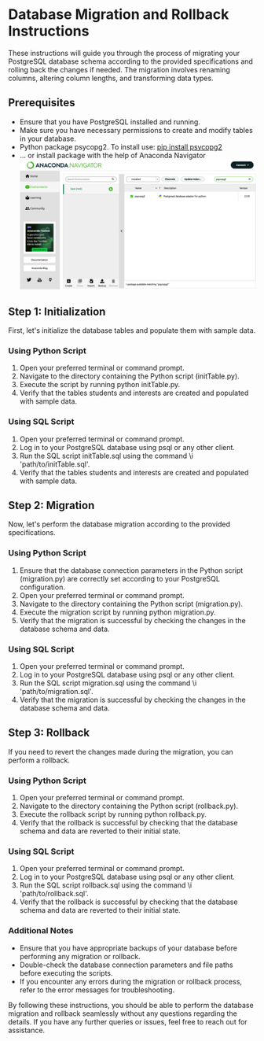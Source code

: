# Database Migration and Rollback Instructions
These instructions will guide you through the process of migrating your PostgreSQL database schema according to the provided specifications and rolling back the changes if needed. The migration involves renaming columns, altering column lengths, and transforming data types.

## Prerequisites
- Ensure that you have PostgreSQL installed and running.
- Make sure you have necessary permissions to create and modify tables in your database.
- Python package psycopg2. To install use: [pip install psycopg2](https://pypi.org/project/psycopg2/)
- ... or install package with the help of Anaconda Navigator ![anaconda package](image.png)

## Step 1: Initialization
First, let's initialize the database tables and populate them with sample data.

### Using Python Script
1. Open your preferred terminal or command prompt.
2. Navigate to the directory containing the Python script (initTable.py).
3. Execute the script by running python initTable.py.
4. Verify that the tables students and interests are created and populated with sample data.

### Using SQL Script
1. Open your preferred terminal or command prompt.
2. Log in to your PostgreSQL database using psql or any other client.
3. Run the SQL script initTable.sql using the command \i 'path/to/initTable.sql'.
4. Verify that the tables students and interests are created and populated with sample data.


## Step 2: Migration
Now, let's perform the database migration according to the provided specifications.

### Using Python Script
1. Ensure that the database connection parameters in the Python script (migration.py) are correctly set according to your PostgreSQL configuration.
2. Open your preferred terminal or command prompt.
3. Navigate to the directory containing the Python script (migration.py).
4. Execute the migration script by running python migration.py.
5. Verify that the migration is successful by checking the changes in the database schema and data.

### Using SQL Script
1. Open your preferred terminal or command prompt.
2. Log in to your PostgreSQL database using psql or any other client.
3. Run the SQL script migration.sql using the command \i 'path/to/migration.sql'.
4. Verify that the migration is successful by checking the changes in the database schema and data.


## Step 3: Rollback
If you need to revert the changes made during the migration, you can perform a rollback.

### Using Python Script
1. Open your preferred terminal or command prompt.
2. Navigate to the directory containing the Python script (rollback.py).
3. Execute the rollback script by running python rollback.py.
4. Verify that the rollback is successful by checking that the database schema and data are reverted to their initial state.

### Using SQL Script
1. Open your preferred terminal or command prompt.
2. Log in to your PostgreSQL database using psql or any other client.
3. Run the SQL script rollback.sql using the command \i 'path/to/rollback.sql'.
4. Verify that the rollback is successful by checking that the database schema and data are reverted to their initial state.

### Additional Notes

* Ensure that you have appropriate backups of your database before performing any migration or rollback.
* Double-check the database connection parameters and file paths before executing the scripts.
* If you encounter any errors during the migration or rollback process, refer to the error messages for troubleshooting.

By following these instructions, you should be able to perform the database migration and rollback seamlessly without any questions regarding the details. If you have any further queries or issues, feel free to reach out for assistance.